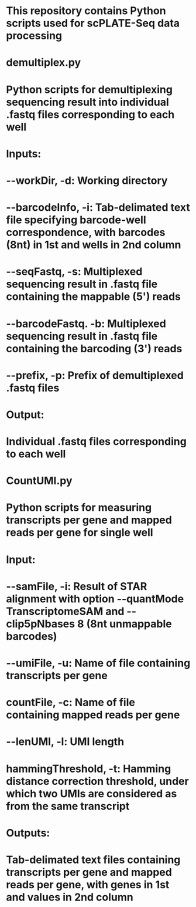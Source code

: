 # This repository contains Python scripts used for scPLATE-Seq data processing
# 
# demultiplex.py
# Python scripts for demultiplexing sequencing result into individual .fastq files corresponding to each well
# Inputs:
# --workDir, -d: Working directory
# --barcodeInfo, -i: Tab-delimated text file specifying barcode-well correspondence, with barcodes (8nt) in 1st and wells in 2nd column
# --seqFastq, -s: Multiplexed sequencing result in .fastq file containing the mappable (5') reads
# --barcodeFastq. -b: Multiplexed sequencing result in .fastq file containing the barcoding (3') reads
# --prefix, -p: Prefix of demultiplexed .fastq files
# Output:
# Individual .fastq files corresponding to each well
#
# CountUMI.py
# Python scripts for measuring transcripts per gene and mapped reads per gene for single well
# Input:
# --samFile, -i: Result of STAR alignment with option --quantMode TranscriptomeSAM and --clip5pNbases 8 (8nt unmappable barcodes)
# --umiFile, -u: Name of file containing transcripts per gene
# countFile, -c: Name of file containing mapped reads per gene
# --lenUMI, -l: UMI length
# hammingThreshold, -t: Hamming distance correction threshold, under which two UMIs are considered as from the same transcript
# Outputs:
# Tab-delimated text files containing transcripts per gene and mapped reads per gene, with genes in 1st and values in 2nd column
